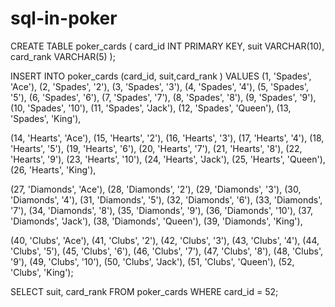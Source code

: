 # sql-in-poker
CREATE TABLE poker_cards (
    card_id INT PRIMARY KEY,
    suit VARCHAR(10),
    card_rank VARCHAR(5)
);


INSERT INTO poker_cards (card_id, suit,card_rank ) VALUES
(1, 'Spades', 'Ace'),
(2, 'Spades', '2'),
(3, 'Spades', '3'),
(4, 'Spades', '4'),
(5, 'Spades', '5'),
(6, 'Spades', '6'),
(7, 'Spades', '7'),
(8, 'Spades', '8'),
(9, 'Spades', '9'),
(10, 'Spades', '10'),
(11, 'Spades', 'Jack'),
(12, 'Spades', 'Queen'),
(13, 'Spades', 'King'),

(14, 'Hearts', 'Ace'),
(15, 'Hearts', '2'),
(16, 'Hearts', '3'),
(17, 'Hearts', '4'),
(18, 'Hearts', '5'),
(19, 'Hearts', '6'),
(20, 'Hearts', '7'),
(21, 'Hearts', '8'),
(22, 'Hearts', '9'),
(23, 'Hearts', '10'),
(24, 'Hearts', 'Jack'),
(25, 'Hearts', 'Queen'),
(26, 'Hearts', 'King'),

(27, 'Diamonds', 'Ace'),
(28, 'Diamonds', '2'),
(29, 'Diamonds', '3'),
(30, 'Diamonds', '4'),
(31, 'Diamonds', '5'),
(32, 'Diamonds', '6'),
(33, 'Diamonds', '7'),
(34, 'Diamonds', '8'),
(35, 'Diamonds', '9'),
(36, 'Diamonds', '10'),
(37, 'Diamonds', 'Jack'),
(38, 'Diamonds', 'Queen'),
(39, 'Diamonds', 'King'),

(40, 'Clubs', 'Ace'),
(41, 'Clubs', '2'),
(42, 'Clubs', '3'),
(43, 'Clubs', '4'),
(44, 'Clubs', '5'),
(45, 'Clubs', '6'),
(46, 'Clubs', '7'),
(47, 'Clubs', '8'),
(48, 'Clubs', '9'),
(49, 'Clubs', '10'),
(50, 'Clubs', 'Jack'),
(51, 'Clubs', 'Queen'),
(52, 'Clubs', 'King');


SELECT suit, card_rank
FROM poker_cards
WHERE card_id = 52;








